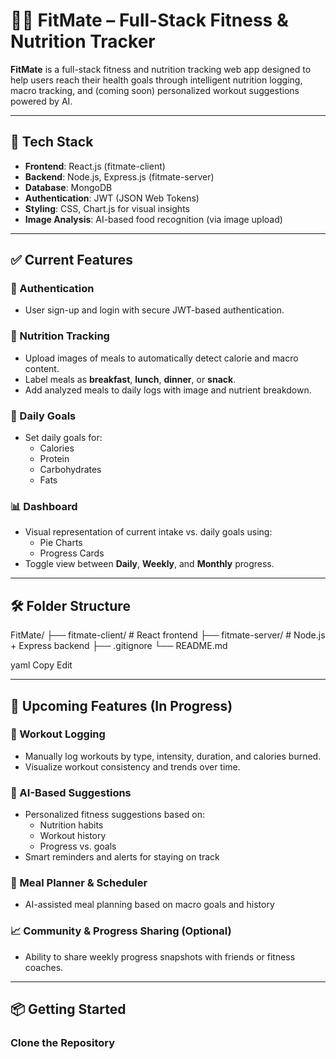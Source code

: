 # 🏋️‍♂️ FitMate – Full-Stack Fitness & Nutrition Tracker

**FitMate** is a full-stack fitness and nutrition tracking web app designed to help users reach their health goals through intelligent nutrition logging, macro tracking, and (coming soon) personalized workout suggestions powered by AI.

---

## 🚀 Tech Stack

- **Frontend**: React.js (fitmate-client)
- **Backend**: Node.js, Express.js (fitmate-server)
- **Database**: MongoDB
- **Authentication**: JWT (JSON Web Tokens)
- **Styling**: CSS, Chart.js for visual insights
- **Image Analysis**: AI-based food recognition (via image upload)

---

## ✅ Current Features

### 🔐 Authentication
- User sign-up and login with secure JWT-based authentication.

### 🥗 Nutrition Tracking
- Upload images of meals to automatically detect calorie and macro content.
- Label meals as **breakfast**, **lunch**, **dinner**, or **snack**.
- Add analyzed meals to daily logs with image and nutrient breakdown.

### 🎯 Daily Goals
- Set daily goals for:
  - Calories
  - Protein
  - Carbohydrates
  - Fats

### 📊 Dashboard
- Visual representation of current intake vs. daily goals using:
  - Pie Charts
  - Progress Cards
- Toggle view between **Daily**, **Weekly**, and **Monthly** progress.

---

## 🛠️ Folder Structure

FitMate/
├── fitmate-client/ # React frontend
├── fitmate-server/ # Node.js + Express backend
├── .gitignore
└── README.md

yaml
Copy
Edit

---

## 🌱 Upcoming Features (In Progress)

### 📓 Workout Logging
- Manually log workouts by type, intensity, duration, and calories burned.
- Visualize workout consistency and trends over time.

### 🤖 AI-Based Suggestions
- Personalized fitness suggestions based on:
  - Nutrition habits
  - Workout history
  - Progress vs. goals
- Smart reminders and alerts for staying on track

### 📅 Meal Planner & Scheduler
- AI-assisted meal planning based on macro goals and history

### 📈 Community & Progress Sharing (Optional)
- Ability to share weekly progress snapshots with friends or fitness coaches.

---

## 📦 Getting Started

### Clone the Repository

